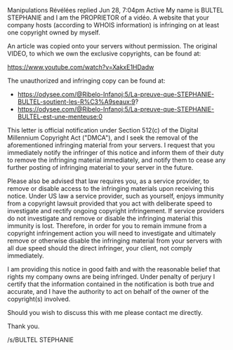 
Manipulations Révélées replied
Jun 28, 7:04pm
Active
My name is BULTEL STEPHANIE and I am the PROPRIETOR of a vidéo. A website that your company hosts (according to WHOIS information) is infringing on at least one copyright owned by myself.

An article was copied onto your servers without permission. The original VIDEO, to which we own the exclusive copyrights, can be found at:

https://www.youtube.com/watch?v=XakxE1HDadw

The unauthorized and infringing copy can be found at:

- https://odysee.com/@Ribelo-Infanoj:5/La-preuve-que-STEPHANIE-BULTEL-soutient-les-R%C3%A9seaux:9?
- https://odysee.com/@Ribelo-Infanoj:5/La-preuve-que-STEPHANIE-BULTEL-est-une-menteuse:0

This letter is official notification under Section 512(c) of the Digital Millennium Copyright Act ("DMCA"), and I seek the removal of the aforementioned infringing material from your servers. I request that you immediately notify the infringer of this notice and inform them of their duty to remove the infringing material immediately, and notify them to cease any further posting of infringing material to your server in the future.

Please also be advised that law requires you, as a service provider, to remove or disable access to the infringing materials upon receiving this notice. Under US law a service provider, such as yourself, enjoys immunity from a copyright lawsuit provided that you act with deliberate speed to investigate and rectify ongoing copyright infringement. If service providers do not investigate and remove or disable the infringing material this immunity is lost. Therefore, in order for you to remain immune from a copyright infringement action you will need to investigate and ultimately remove or otherwise disable the infringing material from your servers with all due speed should the direct infringer, your client, not comply immediately.

I am providing this notice in good faith and with the reasonable belief that rights my company owns are being infringed. Under penalty of perjury I certify that the information contained in the notification is both true and accurate, and I have the authority to act on behalf of the owner of the copyright(s) involved.

Should you wish to discuss this with me please contact me directly.

Thank you.

/s/BULTEL STEPHANIE
